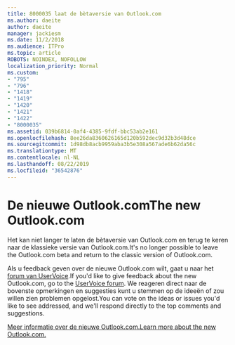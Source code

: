 ```yaml
---
title: 8000035 laat de bètaversie van Outlook.com
ms.author: daeite
author: daeite
manager: jackiesm
ms.date: 11/2/2018
ms.audience: ITPro
ms.topic: article
ROBOTS: NOINDEX, NOFOLLOW
localization_priority: Normal
ms.custom:
- "795"
- "796"
- "1418"
- "1419"
- "1420"
- "1421"
- "1422"
- "8000035"
ms.assetid: 039b6814-0af4-4385-9fdf-bbc53ab2e161
ms.openlocfilehash: 8ee26da8360626165d120b592dec9d32b3d48dce
ms.sourcegitcommit: 1d98db8acb9959aba3b5e308a567ade6b62da56c
ms.translationtype: MT
ms.contentlocale: nl-NL
ms.lasthandoff: 08/22/2019
ms.locfileid: "36542876"
---
```

# <a name="the-new-outlookcom"></a><span data-ttu-id="e78e7-102">De nieuwe Outlook.com</span><span class="sxs-lookup"><span data-stu-id="e78e7-102">The new Outlook.com</span></span>

<span data-ttu-id="e78e7-103">Het kan niet langer te laten de bètaversie van Outlook.com en terug te keren naar de klassieke versie van Outlook.com.</span><span class="sxs-lookup"><span data-stu-id="e78e7-103">It's no longer possible to leave the Outlook.com beta and return to the classic version of Outlook.com.</span></span>
  
<span data-ttu-id="e78e7-104">Als u feedback geven over de nieuwe Outlook.com wilt, gaat u naar het [forum van UserVoice](https://go.microsoft.com/fwlink/p/?linkid=851599).</span><span class="sxs-lookup"><span data-stu-id="e78e7-104">If you'd like to give feedback about the new Outlook.com, go to the [UserVoice forum](https://go.microsoft.com/fwlink/p/?linkid=851599).</span></span> <span data-ttu-id="e78e7-105">We reageren direct naar de bovenste opmerkingen en suggesties kunt u stemmen op de ideeën of zou willen zien problemen opgelost.</span><span class="sxs-lookup"><span data-stu-id="e78e7-105">You can vote on the ideas or issues you'd like to see addressed, and we'll respond directly to the top comments and suggestions.</span></span>
  
[<span data-ttu-id="e78e7-106">Meer informatie over de nieuwe Outlook.com.</span><span class="sxs-lookup"><span data-stu-id="e78e7-106">Learn more about the new Outlook.com.</span></span>](https://go.microsoft.com/fwlink/p/?linkid=874356)
  
